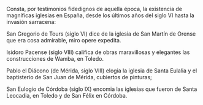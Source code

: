  Consta, por testimonios fidedignos de aquella época, la existencia de magníficas 
iglesias en España, desde los últimos años del siglo VI hasta la invasión sarracena:

 San Gregorio de Tours (siglo VI) dice de la iglesia de San Martín de Orense que era 
cosa admirable, miro opere expedita.

 Isidoro Pacense (siglo VIII) califica de obras maravillosas y elegantes las 
construcciones de Wamba, en Toledo.

 Pablo el Diácono (de Mérida, siglo VIII) elogia la iglesia de Santa Eulalia y el 
baptisterio de San Juan de Mérida, cubiertos de pinturas;

 San Eulogio de Córdoba (siglo IX) encomia las iglesias que fueron de Santa 
Leocadia, en Toledo y de San Félix en Córdoba.
